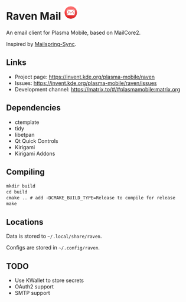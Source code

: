 <!--
- SPDX-FileCopyrightText: None
- SPDX-License-Identifier: CC0-1.0
-->

# Raven Mail <img src="logo.png" width="40" />

An email client for Plasma Mobile, based on MailCore2.

Inspired by [Mailspring-Sync](https://github.com/Foundry376/Mailspring-Sync).

## Links
* Project page: https://invent.kde.org/plasma-mobile/raven
* Issues: https://invent.kde.org/plasma-mobile/raven/issues
* Development channel: https://matrix.to/#/#plasmamobile:matrix.org

## Dependencies
* ctemplate
* tidy
* libetpan
* Qt Quick Controls
* Kirigami
* Kirigami Addons

## Compiling

```
mkdir build
cd build
cmake .. # add -DCMAKE_BUILD_TYPE=Release to compile for release
make
```

## Locations

Data is stored to `~/.local/share/raven`.

Configs are stored in `~/.config/raven`.

## TODO
* Use KWallet to store secrets
* OAuth2 support
* SMTP support
